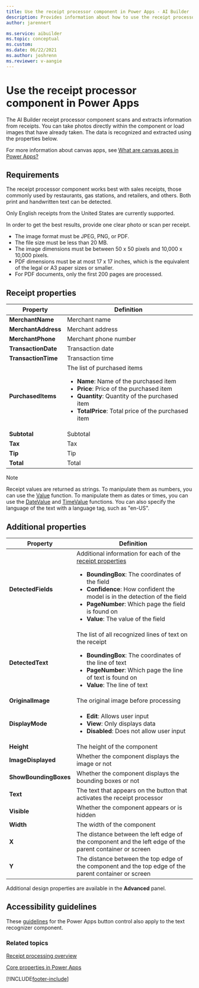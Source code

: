 ```yaml
---
title: Use the receipt processor component in Power Apps - AI Builder | Microsoft Docs
description: Provides information about how to use the receipt processor component in Power Apps
author: jarennert

ms.service: aibuilder
ms.topic: conceptual
ms.custom: 
ms.date: 06/22/2021
ms.author: joshrenn
ms.reviewer: v-aangie
---
```


# Use the receipt processor component in Power Apps

The AI Builder receipt processor component scans and extracts information from receipts. You can take photos directly within the component or load images that have already taken. The data is recognized and extracted using the properties below.

For more information about canvas apps, see [What are canvas apps in Power Apps?](/powerapps/maker/canvas-apps/getting-started)

## Requirements
The receipt processor component works best with sales receipts, those commonly used by restaurants, gas stations, and retailers, and others. Both print and handwritten text can be detected.

Only English receipts from the United States are currently supported.

In order to get the best results, provide one clear photo or scan per receipt.

- The image format must be JPEG, PNG, or PDF.
- The file size must be less than 20 MB.
- The image dimensions must be between 50 x 50 pixels and 10,000 x 10,000 pixels.
- PDF dimensions must be at most 17 x 17 inches, which is the equivalent of the legal or A3 paper sizes or smaller.
- For PDF documents, only the first 200 pages are processed.

## Receipt properties
|Property|Definition|
|---------|---------|
|**MerchantName**|Merchant name|
|**MerchantAddress**|Merchant address|
|**MerchantPhone**|Merchant phone number|
|**TransactionDate**|Transaction date|
|**TransactionTime**|Transaction time|
|**PurchasedItems**|The list of purchased items <ul><li>**Name**: Name of the purchased item</li><li>**Price**: Price of the purchased item</li><li>**Quantity**: Quantity of the purchased item</li><li>**TotalPrice**: Total price of the purchased item</li></ul>|
|**Subtotal**|Subtotal|
|**Tax**|Tax|
|**Tip**|Tip|
|**Total**|Total|

>[!NOTE]
> Receipt values are returned as strings. To manipulate them as numbers, you can use the [Value](/powerapps/maker/canvas-apps/functions/function-value) function. To manipulate them as dates or times, you can use the [DateValue](/powerapps/maker/canvas-apps/functions/function-datevalue-timevalue) and [TimeValue](/powerapps/maker/canvas-apps/functions/function-datevalue-timevalue) functions. You can also specify the language of the text with a language tag, such as "en-US".

## Additional properties
|Property|Definition|
|---------|---------|
|**DetectedFields**|Additional information for each of the [receipt properties](#receipt-properties) <ul><li>**BoundingBox**: The coordinates of the field</li><li>**Confidence**: How confident the model is in the detection of the field</li><li>**PageNumber**: Which page the field is found on</li><li>**Value**: The value of the field</li></ul>|
|**DetectedText**|The list of all recognized lines of text on the receipt <ul><li>**BoundingBox**: The coordinates of the line of text</li><li>**PageNumber**: Which page the line of text is found on</li><li>**Value**: The line of text</li></ul>|
|**OriginalImage**|The original image before processing|
|**DisplayMode**|<ul><li>**Edit**: Allows user input</li><li>**View**: Only displays data</li><li>**Disabled**: Does not allow user input</li></ul>|
|**Height**|The height of the component|
|**ImageDisplayed**|Whether the component displays the image or not|
|**ShowBoundingBoxes**|Whether the component displays the bounding boxes or not|
|**Text**|The text that appears on the button that activates the receipt processor |
|**Visible**|Whether the component appears or is hidden|
|**Width**|The width of the component|
|**X**|The distance between the left edge of the component and the left edge of the parent container or screen|
|**Y**|The distance between the top edge of the component and the top edge of the parent container or screen|

Additional design properties are available in the **Advanced** panel.

## Accessibility guidelines
These [guidelines](/powerapps/maker/canvas-apps/controls/control-button) for the Power Apps button control also apply to the text recognizer component.

### Related topics

[Receipt processing overview](prebuilt-receipt-processing.md)

[Core properties in Power Apps](/powerapps/maker/canvas-apps/controls/properties-core)


[!INCLUDE[footer-include](includes/footer-banner.md)]